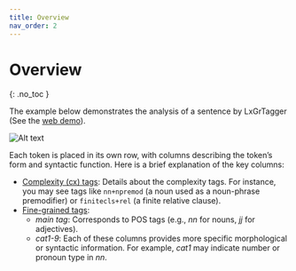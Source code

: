 ```yaml
---
title: Overview
nav_order: 2
---
```


# Overview
{: .no_toc }


The example below demonstrates the analysis of a sentence by LxGrTagger (See the [web demo](https://kristopherkyle.pythonanywhere.com/)).

![Alt text](https://lcr-ads-lab.github.io/LxGrTagger-Documentation/example.png)

Each token is placed in its own row, with columns describing the token’s form and syntactic function. Here is a brief explanation of the key columns:

- [Complexity (cx) tags](/cx%20tags/): Details about the complexity tags. For instance, you may see tags like `nn+npremod` (a noun used as a noun-phrase premodifier) or `finitecls+rel` (a finite relative clause).
- [Fine-grained tags](/fgrd%20tags/):
   - *main tag*: Corresponds to POS tags (e.g., *nn* for nouns, *jj* for adjectives).  
   - *cat1-9*: Each of these columns provides more specific morphological or syntactic information. For example, *cat1* may indicate number or pronoun type in *nn*.



